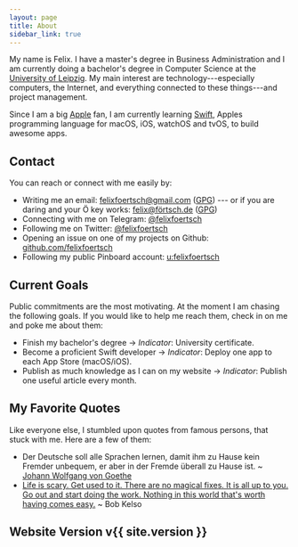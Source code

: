 ```yaml
---
layout: page
title: About
sidebar_link: true
---
```


My name is Felix. I have a master's degree in Business Administration and I am currently doing a bachelor's degree in Computer Science at the [University of Leipzig](https://uni-leipzig.de). My main interest are technology---especially computers, the Internet, and everything connected to these things---and project management.

Since I am a big [Apple](https://apple.com) fan, I am currently learning [Swift](https://swift.org), Apples programming language for macOS, iOS, watchOS and tvOS, to build awesome apps.

## Contact

You can reach or connect with me easily by:
- Writing me an email: [felixfoertsch@gmail.com](mailto:felixfoertsch@gmail.com) ([GPG](https://keys.openpgp.org/search?q=felixfoertsch%40gmail.com)) --- or if you are daring and your Ö key works: [felix@förtsch.de](mailto:felix@förtsch.de) ([GPG](https://keys.openpgp.org/search?q=felix%40f%C3%B6rtsch.de))
- Connecting with me on Telegram: [@felixfoertsch](http://telegram.me/felixfoertsch)
- Following me on Twitter: [@felixfoertsch](https://twitter.com/felixfoertsch)
- Opening an issue on one of my projects on Github: [github.com/felixfoertsch](https://github.com/felixfoertsch)
- Following my public Pinboard account: [u:felixfoertsch](https://pinboard.in/u:felixfoertsch)

## Current Goals

Public commitments are the most motivating. At the moment I am chasing the following goals. If you would like to help me reach them, check in on me and poke me about them:
- Finish my bachelor's degree → _Indicator_: University certificate.
- Become a proficient Swift developer → _Indicator_: Deploy one app to each App Store (macOS/iOS).
- Publish as much knowledge as I can on my website → _Indicator_: Publish one useful article every month.

## My Favorite Quotes

Like everyone else, I stumbled upon quotes from famous persons, that stuck with me. Here are a few of them:

- Der Deutsche soll alle Sprachen lernen, damit ihm zu Hause kein Fremder unbequem, er aber in der Fremde überall zu Hause ist. ~ [Johann Wolfgang von Goethe](https://en.wikipedia.org/wiki/Johann_Wolfgang_von_Goethe)
- [Life is scary. Get used to it. There are no magical fixes. It is all up to you. Go out and start doing the work. Nothing in this world that's worth having comes easy.](https://www.youtube.com/watch?v=89xUz9fZBXA) ~ Bob Kelso

## Website Version <span class="badge bg-info">v{{ site.version }}</span>
